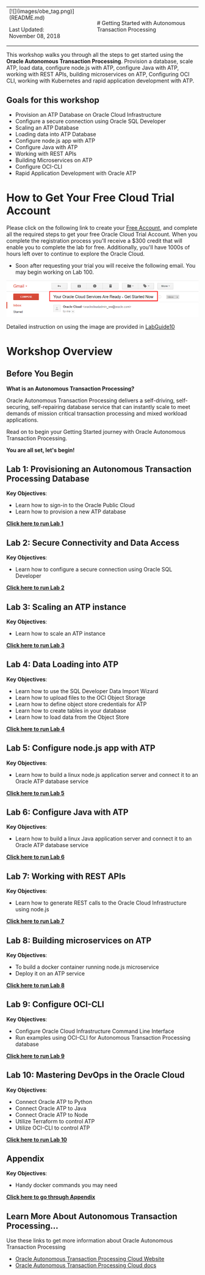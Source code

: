 <table class="tbl-heading"><tr><td class="td-logo">[![](images/obe_tag.png)](README.md)

Last Updated:<br>November 08, 2018
</td>
<td class="td-banner">
# Getting Started with Autonomous Transaction Processing
</td></tr><table>


This workshop walks you through all the steps to get started using the **Oracle Autonomous Transaction Processing**. Provision a database, scale ATP, load data, configure node.js with ATP, configure Java with ATP, working with REST APIs, building microservices on ATP, Configuring OCI CLI, working with Kubernetes and rapid application development with ATP.

## Goals for this workshop

- Provision an ATP Database on Oracle Cloud Infrastructure
- Configure a secure connection using Oracle SQL Developer
- Scaling an ATP Database
- Loading data into ATP Database
- Configure node.js app with ATP
- Configure Java with ATP
- Working with REST APIs
- Building Microservices on ATP
- Configure OCI-CLI
- Rapid Application Development with Oracle ATP

# How to Get Your Free Cloud Trial Account
Please click on the following link to create your <a class=“trial-link” href="https://myservices.us.oraclecloud.com/mycloud/signup?language=en&sourceType=:ex:tb:::RC_NAMK181011P00041:ATPHOL&SC=:ex:tb:::RC_NAMK181011P00041:ATPHOL&pcode=NAMK181011P00041" target="_trial">Free Account</a>, and complete all the required steps to get your free Oracle Cloud Trial Account. When you complete the registration process you'll receive a $300 credit that will enable you to complete the lab for free.  Additionally, you'll have 1000s of hours left over to continue to explore the Oracle Cloud.

  - Soon after requesting your trial you will receive the following email. You may begin working on Lab 100.

  ![](images/readme/code_9.png)


Detailed instruction on using the image are provided in <a href="./LabGuide1000AppDev.md" target="_blank">LabGuide10</a>


# Workshop Overview

## Before You Begin
**What is an Autonomous Transaction Processing?**

Oracle Autonomous Transaction Processing delivers a self-driving, self-securing, self-repairing database service that can instantly scale to meet demands of mission critical transaction processing and mixed workload applications.  

Read on to begin your Getting Started journey with Oracle Autonomous Transaction Processing.

**You are all set, let's begin!**


## Lab 1: Provisioning an Autonomous Transaction Processing Database

**Key Objectives**:

- Learn how to sign-in to the Oracle Public Cloud
- Learn how to provision a new ATP database

**[Click here to run Lab 1](LabGuide100ProvisionAnATPDatabase.md)**


## Lab 2: Secure Connectivity and Data Access

**Key Objectives**:

- Learn how to configure a secure connection using Oracle SQL Developer

**[Click here to run Lab 2](LabGuide200SecureConnectivityAndDataAccess.md)**


## Lab 3: Scaling an ATP instance

**Key Objectives**:

- Learn how to scale an ATP instance

**[Click here to run Lab 3](LabGuide300ScaleAnATP.md)**


## Lab 4: Data Loading into ATP

**Key Objectives**:

- Learn how to use the SQL Developer Data Import Wizard
- Learn how to upload files to the OCI Object Storage
- Learn how to define object store credentials for ATP
- Learn how to create tables in your database
- Learn how to load data from the Object Store

**[Click here to run Lab 4](LabGuide400DataLoadingIntoATP.md)**

## Lab 5: Configure node.js app with ATP

**Key Objectives**:

- Learn how to build a linux node.js application server and connect it to an Oracle ATP database service

**[Click here to run Lab 5](LabGuide500Configurenode.jsAppWithATP.md)**

## Lab 6: Configure Java with ATP

**Key Objectives**:

- Learn how to build a linux Java application server and connect it to an Oracle ATP database service

**[Click here to run Lab 6](LabGuide600ConfigureJavaAppWithATP.md)**

## Lab 7: Working with REST APIs

**Key Objectives**:

- Learn how to generate REST calls to the Oracle Cloud Infrastructure using node.js

**[Click here to run Lab 7](LabGuide700WorkingWithRESTAPIs.md)**

## Lab 8: Building microservices on ATP

**Key Objectives**:

- To build a docker container running node.js microservice
- Deploy it on an ATP service

**[Click here to run Lab 8](LabGuide800BuildingMicroservicesOnATP.md)**

## Lab 9: Configure OCI-CLI

**Key Objectives**:

- Configure Oracle Cloud Infrastructure Command Line Interface
- Run examples using OCI-CLI for Autonomous Transaction Processing database

**[Click here to run Lab 9](LabGuide900ConfigureOCI-CLI.md)**


## Lab 10: Mastering DevOps in the Oracle Cloud

**Key Objectives**:

- Connect Oracle ATP to Python
- Connect Oracle ATP to Java
- Connect Oracle ATP to Node
- Utilize Terraform to control ATP
- Utilize OCI-CLI to control ATP

**[Click here to run Lab 10](LabGuide1000AppDev.md)**

## Appendix

**Key Objectives**:

- Handy docker commands you may need

**[Click here to go through Appendix](Appendix.md)**

## Learn More About Autonomous Transaction Processing...

Use these links to get more information about Oracle Autonomous Transaction Processing

- [Oracle Autonomous Transaction Processing Cloud Website](https://www.oracle.com/database/autonomous-transaction-processing.html)
- [Oracle Autonomous Transaction Processing Cloud docs](https://docs.oracle.com/en/cloud/paas/atp-cloud/index.html)